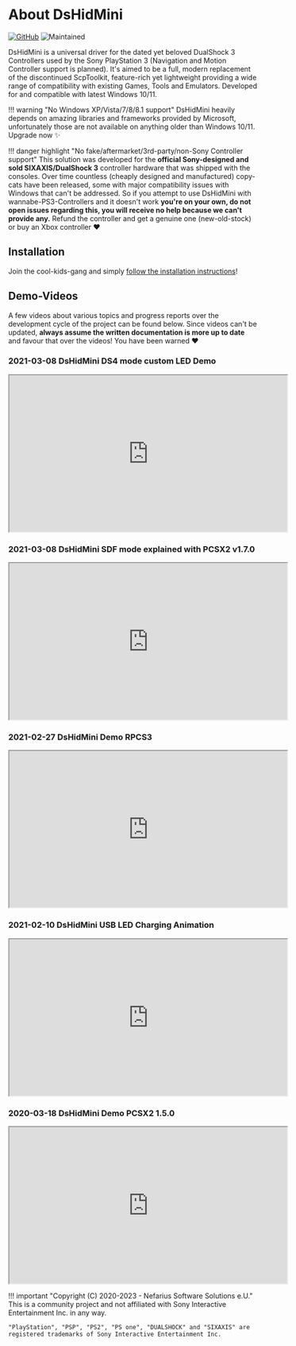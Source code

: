 # About DsHidMini

[![GitHub](https://img.shields.io/badge/GitHub-yellowgreen?logo=github)](https://github.com/nefarius/DsHidMini) ![Maintained](https://img.shields.io/badge/Project%20actively%20maintained-brightgreen)

DsHidMini is a universal driver for the dated yet beloved DualShock 3 Controllers used by the Sony PlayStation 3 (Navigation and Motion Controller support is planned). It's aimed to be a full, modern replacement of the discontinued ScpToolkit, feature-rich yet lightweight providing a wide range of compatibility with existing Games, Tools and Emulators. Developed for and compatible with latest Windows 10/11.

!!! warning "No Windows XP/Vista/7/8/8.1 support"
    DsHidMini heavily depends on amazing libraries and frameworks provided by Microsoft, unfortunately those are not available on anything older than Windows 10/11. Upgrade now ✨

!!! danger highlight "No fake/aftermarket/3rd-party/non-Sony Controller support"
    This solution was developed for the **official Sony-designed and sold SIXAXIS/DualShock 3** controller hardware that was shipped with the consoles. Over time countless (cheaply designed and manufactured) copy-cats have been released, some with major compatibility issues with Windows that can't be addressed. So if you attempt to use DsHidMini with wannabe-PS3-Controllers and it doesn't work **you're on your own, do not open issues regarding this, you will receive no help because we can't provide any.** Refund the controller and get a genuine one (new-old-stock) or buy an Xbox controller ❤️

## Installation

Join the cool-kids-gang and simply [follow the installation instructions](./How-to-Install)!

## Demo-Videos

A few videos about various topics and progress reports over the development cycle of the project can be found below. Since videos can't be updated, **always assume the written documentation is more up to date** and favour that over the videos! You have been warned ❤️

### 2021-03-08 DsHidMini DS4 mode custom LED Demo

<iframe id="odysee-iframe" width="560" height="315" src="https://odysee.com/$/embed/2021-03-08-DsHidMini-DS4-mode-custom-LED-demo/101bbcf32512380d806b931f124b140ab4b5f24e?r=EF18PBBCqrYYikMYYk7Gkq32SAU7j8H1" allowfullscreen></iframe>

### 2021-03-08 DsHidMini SDF mode explained with PCSX2 v1.7.0

<iframe id="odysee-iframe" width="560" height="315" src="https://odysee.com/$/embed/2021-03-08-DsHidMini-SDF-mode-explained-with-PCSX2-v1.7.0/58d0da939bc131bda6f9e2aea60952c5fedcef81?r=EF18PBBCqrYYikMYYk7Gkq32SAU7j8H1" allowfullscreen></iframe>

### 2021-02-27 DsHidMini Demo RPCS3

<iframe id="odysee-iframe" width="560" height="315" src="https://odysee.com/$/embed/2021-02-27-18-44-37-DsHidMini-Demo-RPCS3/f5d837639dd8bb598c7dad1bcb641a1c0bf74b03?r=EF18PBBCqrYYikMYYk7Gkq32SAU7j8H1" allowfullscreen></iframe>

### 2021-02-10 DsHidMini USB LED Charging Animation

<iframe id="odysee-iframe" width="560" height="315" src="https://odysee.com/$/embed/2021-02-10-DsHidMini-USB-LED-Charging-Animation/abf028e5873e091de33d3601920b5e1db4446a06?r=EF18PBBCqrYYikMYYk7Gkq32SAU7j8H1" allowfullscreen></iframe>

### 2020-03-18 DsHidMini Demo PCSX2 1.5.0

<iframe id="odysee-iframe" width="560" height="315" src="https://odysee.com/$/embed/2020-03-18-15-28-03-DsHidMini-Demo-PCSX2-1.5.0/d9e08359adf4763130b007161be0853271e4a146?r=EF18PBBCqrYYikMYYk7Gkq32SAU7j8H1" allowfullscreen></iframe>

!!! important "Copyright (C) 2020-2023 - Nefarius Software Solutions e.U."
    This is a community project and not affiliated with Sony Interactive Entertainment Inc. in any way.

    "PlayStation", "PSP", "PS2", "PS one", "DUALSHOCK" and "SIXAXIS" are registered trademarks of Sony Interactive Entertainment Inc.
